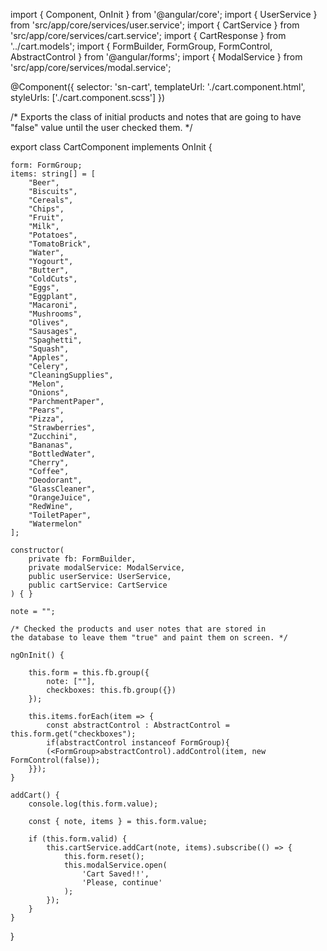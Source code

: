 import { Component, OnInit } from '@angular/core';
import { UserService } from 'src/app/core/services/user.service';
import { CartService } from 'src/app/core/services/cart.service';
import { CartResponse } from '../cart.models';
import { FormBuilder, FormGroup, FormControl, AbstractControl } from '@angular/forms';
import { ModalService } from 'src/app/core/services/modal.service';

@Component({
    selector: 'sn-cart',
    templateUrl: './cart.component.html',
    styleUrls: ['./cart.component.scss']
})

/* Exports the class of initial products and notes that are going to have "false"
value until the user checked them. */

export class CartComponent implements OnInit {

    form: FormGroup;
    items: string[] = [
        "Beer",
        "Biscuits",
        "Cereals",
        "Chips",
        "Fruit",
        "Milk",
        "Potatoes",
        "TomatoBrick",
        "Water",
        "Yogourt",
        "Butter",
        "ColdCuts",
        "Eggs",
        "Eggplant",
        "Macaroni",
        "Mushrooms",
        "Olives",
        "Sausages",
        "Spaghetti",
        "Squash",
        "Apples",
        "Celery",
        "CleaningSupplies",
        "Melon",
        "Onions",
        "ParchmentPaper",
        "Pears",
        "Pizza",
        "Strawberries",
        "Zucchini",
        "Bananas",
        "BottledWater",
        "Cherry",
        "Coffee",
        "Deodorant",
        "GlassCleaner",
        "OrangeJuice",
        "RedWine",
        "ToiletPaper",
        "Watermelon"
    ];

    constructor(
        private fb: FormBuilder,
        private modalService: ModalService,
        public userService: UserService,
        public cartService: CartService
    ) { }

    note = "";

    /* Checked the products and user notes that are stored in 
    the database to leave them "true" and paint them on screen. */

    ngOnInit() {

        this.form = this.fb.group({
            note: [""],
            checkboxes: this.fb.group({})
        });

        this.items.forEach(item => {
            const abstractControl : AbstractControl = this.form.get("checkboxes");
            if(abstractControl instanceof FormGroup){
            (<FormGroup>abstractControl).addControl(item, new FormControl(false));
        }});
    }

    addCart() {
        console.log(this.form.value);
        
        const { note, items } = this.form.value;

        if (this.form.valid) {
            this.cartService.addCart(note, items).subscribe(() => {
                this.form.reset();
                this.modalService.open(
                    'Cart Saved!!',
                    'Please, continue'
                );
            });
        }
    }
}
